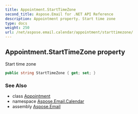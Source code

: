 ```yaml
---
title: Appointment.StartTimeZone
second_title: Aspose.Email for .NET API Reference
description: Appointment property. Start time zone
type: docs
weight: 250
url: /net/aspose.email.calendar/appointment/starttimezone/
---
```

## Appointment.StartTimeZone property

Start time zone

```csharp
public string StartTimeZone { get; set; }
```

### See Also

* class [Appointment](../)
* namespace [Aspose.Email.Calendar](../../appointment/)
* assembly [Aspose.Email](../../../)


